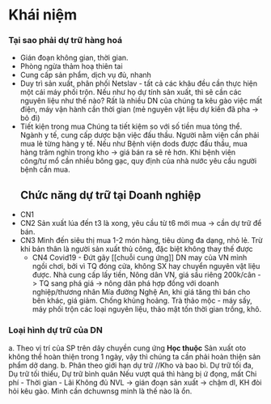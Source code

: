 # Khái niệm
### Tại sao phải dự trữ hàng hoá
- Gián đoạn không gian, thời gian.
- Phòng ngừa thảm hoạ thiên tai
- Cung cấp sản phẩm, dịch vụ đủ, nhanh 
- Duy trì sản xuất, phân phối 
Netslav - tất cả các khâu đều cần thực hiện một cái máy phối trộn. Nếu như họ dự tính sản xuất, thì sẽ cần các nguyên liệu như thế nào?
Rất là nhiều DN của chúng ta kêu gào việc mất điện, máy vận hành cần thời gian (mẻ nguyên vật liệu dự kiến đã pha -> bỏ đi)
- Tiết kiện trong mua
  Chúng ta tiết kiệm so với số tiền mua tỏng thể. 
  Ngành y tế, cung cấp dược bận việc đấu thầu. Người nằm viện cần phải mua lẻ từng hàng y tế. Nếu như Bệnh viện dods được đấu thầu, mua hàng trăm nghìn trong kho -> giá bán ra sẽ rẻ hơn.
  Khi bệnh viên công/tư mổ cần nhiều bông gạc, quy định của nhà nước yêu cầu người bệnh cần mua.
  ## Chức năng dự trữ tại Doanh nghiệp
- CN1
- CN2
Sản xuất lúa đến t3 là xong, yêu cầu từ t6 mới mua -> cần dự trữ để bán.
- CN3
  Mình đến siêu thị mua 1-2 món hàng, tiêu dùng đa dạng, nhỏ lẻ. 
  Trừ khi bản thân là người sản xuất thủ công, đặc biệt không thay thế được
  - CN4
    Covid19 - Đứt gãy [[chuỗi cung ứng]] 
    DN may của VN mình ngồi chơi, bởi vì TQ đóng cửa, không SX hay chuyển nguyên vật liệu được.
    Nhà cung cấp lấy tiền, Nông dân VN, giá sầu riêng 200k/cân -> TQ sang phá giá -> nông dân phá hợp đồng với doanh nghiệp/thương nhân
    Mía đường Nghệ An, khi giá tăng thì bán cho bên khác, giá giảm.
Chống khủng hoảng. Trà thảo mộc - máy sấy, máy phối trộn các loại nguyên liệu, thảo mật tốn thời gian trồng, khô.
### Loại hình dự trữ của DN
a. Theo vị trí của SP trên dây chuyền cung ứng 
**Học thuộc**
Sản xuất oto không thể hoàn thiện trong 1 ngày, vậy thì chúng ta cần phải hoàn thiện sản phẩm dở dang.
b. Phân theo giới hạn dự trữ
//Kho và bao bì.
Dự trữ tối đa,
Dụ trữ tối thiểu,
Dự trữ bình quân
Nếu vượt quá thì hàng bị ứ đọng, mất Chi phí - Thời gian - Lãi
Không đủ NVL -> gián đoạn sản xuất -> chậm dl, KH đòi hỏi kêu gào. Mình cần dchuwnsg minh là thế nào là ổn.
